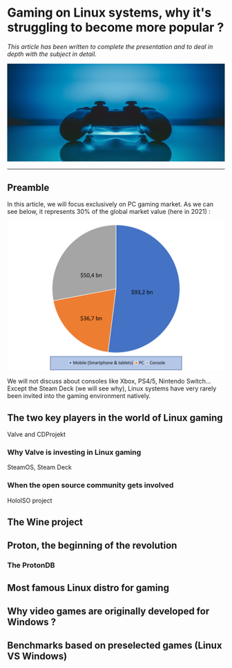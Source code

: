 # Gaming on Linux systems, why it's struggling to become more popular ?

*This article has been written to complete the presentation and to deal in depth with the subject in detail.*

![bg fit right](./img/controller.jpg)
__________

## Preamble

In this article, we will focus exclusively on PC gaming market. As we can see below, it represents 30% of the global market value (here in 2021) :

![bg fit right](./img/market_shares_gaming.png)

We will not discuss about consoles like Xbox, PS4/5, Nintendo Switch... Except the Steam Deck (we will see why), Linux systems have very rarely been invited into the gaming environment natively.

## The two key players in the world of Linux gaming

Valve and CDProjekt

### Why Valve is investing in Linux gaming

SteamOS, Steam Deck

### When the open source community gets involved

HoloISO project

## The Wine project

## Proton, the beginning of the revolution

### The ProtonDB

## Most famous Linux distro for gaming

## Why video games are originally developed for Windows ?

## Benchmarks based on preselected games (Linux VS Windows)